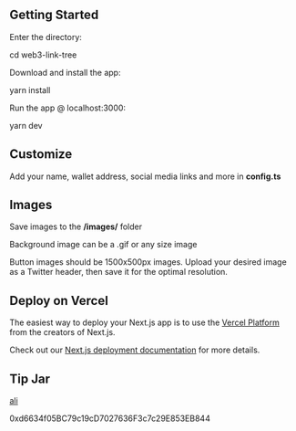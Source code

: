 ## Getting Started

Enter the directory:

cd web3-link-tree

Download and install the app:

yarn install

Run the app @ localhost:3000:

yarn dev

## Customize

Add your name, wallet address, social media links and more in **config.ts**

## Images

Save images to the **/images/** folder

Background image can be a .gif or any size image

Button images should be 1500x500px images.
Upload your desired image as a Twitter header, then save it for the optimal resolution.

## Deploy on Vercel

The easiest way to deploy your Next.js app is to use the [Vercel Platform](https://vercel.com/new?utm_medium=default-template&filter=next.js&utm_source=create-next-app&utm_campaign=create-next-app-readme) from the creators of Next.js.

Check out our [Next.js deployment documentation](https://nextjs.org/docs/deployment) for more details.

## Tip Jar

[ali](https://twitter.com/cryptobeyb)

0xd6634f05BC79c19cD7027636F3c7c29E853EB844
